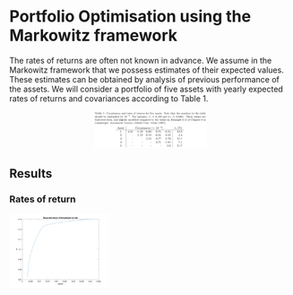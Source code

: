 # Portfolio Optimisation using the Markowitz framework

The rates of returns are often not known in advance. We assume in the Markowitz framework that we possess estimates of their expected values. These estimates can be obtained by analysis of previous performance of the assets. We will consider a portfolio of five assets with yearly expected rates of returns and covariances according to Table 1. 
<div style="text-align:center"><img src="/plots/covariances.png" alt="workflow" width=40% /></div>

## Results
### Rates of return 
<p float="left">
  <img src="/plots/return1.png" width=35% /> 
</p>
